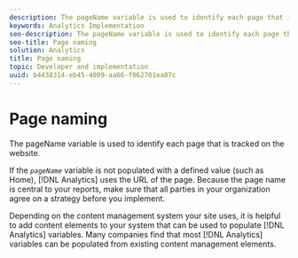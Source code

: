 ```yaml
---
description: The pageName variable is used to identify each page that is tracked on the website.
keywords: Analytics Implementation
seo-description: The pageName variable is used to identify each page that is tracked on the website.
seo-title: Page naming
solution: Analytics
title: Page naming
topic: Developer and implementation
uuid: b4438314-eb45-4009-aa66-f062701ea07c
---
```


# Page naming

The pageName variable is used to identify each page that is tracked on the website.

If the *`pageName`* variable is not populated with a defined value (such as Home), [!DNL Analytics] uses the URL of the page. Because the page name is central to your reports, make sure that all parties in your organization agree on a strategy before you implement.

Depending on the content management system your site uses, it is helpful to add content elements to your system that can be used to populate [!DNL Analytics] variables. Many companies find that most [!DNL Analytics] variables can be populated from existing content management elements. 
